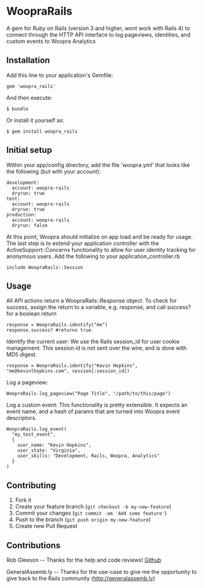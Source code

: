 # WoopraRails

A gem for Ruby on Rails (version 3 and higher, wont work with Rails 4) to connect through the HTTP API interface to log pageviews, identities, and custom events to Woopra Analytics

## Installation

Add this line to your application's Gemfile:

    gem 'woopra_rails'

And then execute:

    $ bundle

Or install it yourself as:

    $ gem install woopra_rails

## Initial setup
  Within your app/config directory, add the file 'woopra.yml' that looks like the following (but with your account):

    development:
      account: woopra-rails
      dryrun: true
    test:
      account: woopra-rails
      dryrun: true
    production:
      account: woopra-rails
      dryrun: false

  At this point, Woopra should initialize on app load and be ready for usage.
  The last step is to extend your application controller with the ActiveSupport::Concerns functionality to allow for user identity tracking for anonymous users.  Add the following to your application_controller.rb

    include WoopraRails::Session

## Usage
  All API actions return a WoopraRails::Response object.  To check for success, assign the return to a variable, e.g. response, and call success? for a boolean return
    
    response = WoopraRails.identify("me")
    response.success? #returns true

  Identify the current user:
  We use the Rails session_id for user cookie management.  This session id is not sent over the wire, and is done with MD5 digest.
    
    response = WoopraRails.identify("Kevin Hopkins", "me@kevinlhopkins.com", session[:session_id])
  
  Log a pageview:
    
    WoopraRails.log_pageview("Page Title", "/path/to/this/page")

  Log a custom event:
  This functionality is pretty extensible.  It expects an event name, and a hash of params that are turned into Woopra event descriptors.
    
    WoopraRails.log_event(
      "my_test_event",
      {
        user_name: "Kevin Hopkins",
        user_state: "Virginia",
        user_skills: "Development, Rails, Woopra, Analytics"
      }
    )


## Contributing

1. Fork it
2. Create your feature branch (`git checkout -b my-new-feature`)
3. Commit your changes (`git commit -am 'Add some feature'`)
4. Push to the branch (`git push origin my-new-feature`)
5. Create new Pull Request

## Contributions
  Rob Gleeson -- Thanks for the help and code reviews! [Github](http://github.com/robgleeson)

  GeneralAssemb.ly -- Thanks for the use-case to give me the opportunity to give back to the  Rails community (http://generalassemb.ly)
